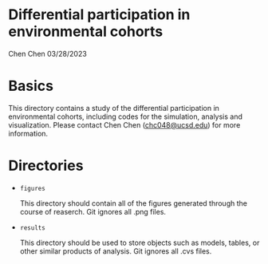 Differential participation in environmental cohorts
================
Chen Chen
03/28/2023

# Basics
This directory contains a study of the differential participation in environmental cohorts, including codes for the simulation, analysis and visualization. Please contact Chen Chen (chc048@ucsd.edu) for more information.

# Directories

- `figures`

  This directory should contain all of the figures generated through the course of reaserch. Git ignores all .png files.


- `results`

  This directory should be used to store objects such as models, tables, or other similar products of analysis. Git ignores all .cvs files.
